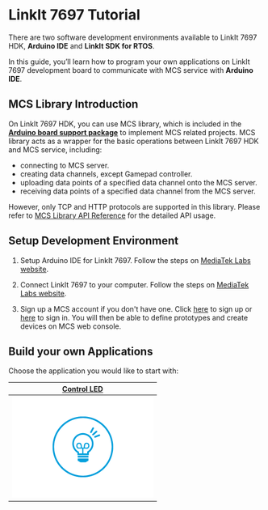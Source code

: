 # LinkIt 7697 Tutorial

There are two software development environments available to LinkIt 7697 HDK, **Arduino IDE** and **LinkIt SDK for RTOS**.

In this guide, you’ll learn how to program your own applications on LinkIt 7697 development board to communicate with MCS service with **Arduino IDE**.

## MCS Library Introduction

On LinkIt 7697 HDK, you can use MCS library, which is included in the **[Arduino board support package](https://docs.labs.mediatek.com/resource/linkit7697-arduino/en/setup-arduino-ide-for-linkit-7697)** to implement MCS related projects. MCS library acts as a wrapper for the basic operations between LinkIt 7697 HDK and MCS service, including:

* connecting to MCS server.
* creating data channels, except Gamepad controller.
* uploading data points of a specified data channel onto the MCS server.
* receiving data points of a specified data channel from the MCS server.

However, only TCP and HTTP protocols are supported in this library. Please refer to [MCS Library API Reference](https://docs.labs.mediatek.com/resource/linkit7697-arduino/en/using-mcs-library/mcs-library-api-reference) for the detailed API usage.

## Setup Development Environment

1. Setup Arduino IDE for LinkIt 7697. Follow the steps on [MediaTek Labs website](https://docs.labs.mediatek.com/resource/linkit7697-arduino/en/setup-arduino-ide-for-linkit-7697).

2. Connect LinkIt 7697 to your computer. Follow the steps on [MediaTek Labs website](https://docs.labs.mediatek.com/resource/linkit7697-arduino/en/connecting-linkit-7697-to-computer).

3. Sign up a MCS account if you don't have one. Click [here](https://mcs.mediatek.com/oauth/en/signup) to sign up or [here](https://mcs.mediatek.com/oauth/en/login) to sign in. You will then be able to define prototypes and create devices on MCS web console.

## Build your own Applications
Choose the application you would like to start with:

|[Control LED](./7697_led_control.md)|
|---|
|[![](../images/Linkit_ONE/img_linkitone_26.png)](./7697_led_control.md)|


